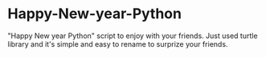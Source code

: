 # Happy-New-year-Python
"Happy New year Python" script to enjoy with your friends. Just used turtle library and it's simple and easy to rename to surprize your friends.
